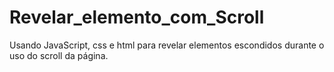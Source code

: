 # Revelar_elemento_com_Scroll
Usando JavaScript, css e html para revelar elementos escondidos durante o uso do scroll da página.
